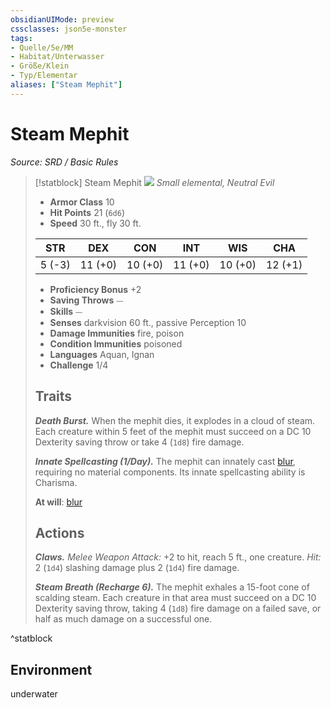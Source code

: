 ```yaml
---
obsidianUIMode: preview
cssclasses: json5e-monster
tags:
- Quelle/5e/MM
- Habitat/Unterwasser
- Größe/Klein
- Typ/Elementar
aliases: ["Steam Mephit"]
---
```

# Steam Mephit
*Source: SRD / Basic Rules*  

> [!statblock] Steam Mephit
> ![](compendium/bestiary/elemental/token/steam-mephit.png#token)
> *Small elemental, Neutral Evil*
> 
> - **Armor Class** 10 
> - **Hit Points** 21 (`6d6`)
> - **Speed** 30 ft., fly 30 ft.
> 
> |STR|DEX|CON|INT|WIS|CHA|
> |:---:|:---:|:---:|:---:|:---:|:---:|
> | 5 (-3)|11 (+0)|10 (+0)|11 (+0)|10 (+0)|12 (+1)|
> 
> - **Proficiency Bonus** +2
> - **Saving Throws** ⏤
> - **Skills** ⏤
> - **Senses** darkvision 60 ft., passive Perception 10
> - **Damage Immunities** fire, poison
> - **Condition Immunities** poisoned
> - **Languages** Aquan, Ignan
> - **Challenge** 1/4
> 
> ## Traits
> 
> ***Death Burst.*** When the mephit dies, it explodes in a cloud of steam. Each creature within 5 feet of the mephit must succeed on a DC 10 Dexterity saving throw or take 4 (`1d8`) fire damage.
> 
> ***Innate Spellcasting (1/Day).*** The mephit can innately cast [blur](compendium/spells/blur.md), requiring no material components. Its innate spellcasting ability is Charisma.
> 
> **At will**: [blur](compendium/spells/blur.md)
> 
> ## Actions
> 
> ***Claws.*** *Melee Weapon Attack:* +2 to hit, reach 5 ft., one creature. *Hit:* 2 (`1d4`) slashing damage plus 2 (`1d4`) fire damage.
> 
> ***Steam Breath (Recharge 6).*** The mephit exhales a 15-foot cone of scalding steam. Each creature in that area must succeed on a DC 10 Dexterity saving throw, taking 4 (`1d8`) fire damage on a failed save, or half as much damage on a successful one.

^statblock

## Environment

underwater